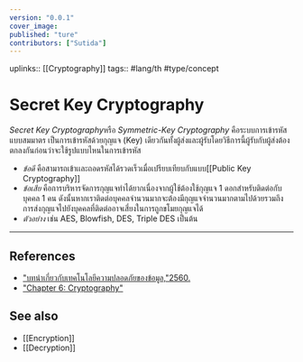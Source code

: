 ```yaml
---
version: "0.0.1"
cover_image:
published: "ture"
contributors: ["Sutida"]
---
```

uplinks:: [[Cryptography]] 
tags:: #lang/th #type/concept

# Secret Key Cryptography
*Secret Key Cryptography*หรือ *Symmetric-Key Cryptography* คือระบบการเข้ารหัสแบบสมมาตร เป็นการเข้ารหัสด้วยกุญแจ (Key) เดียวกันทั้งผู้ส่งและผู้รับโดยวิธีการนี้ผู้รับกับผู้ส่งต้องตกลงกันก่อนว่าจะใช้รูปแบบไหนในการเข้ารหัส
- *ข้อดี* คือสามารถเข้าเเละถอดรหัสได้รวดเร็วเมื่อเปรียบเทียบกับแบบ[[Public Key Cryptography]]
- *ข้อเสีย* คือการบริหารจัดการกุญแจทำได้ยากเนื่องจากผู้ใช้ต้องใช้กุญแจ 1 ดอกสำหรับติดต่อกับบุคคล 1 คน ดังนั้นหากเราติดต่อบุคคลจำนวนมากจะต้องมีกุญแจจำนวนมากตามไปด้วยรวมถึงการส่งกุญแจไปยังบุคคลที่ติดต่ออาจเสี่ยงในการถูกขโมยกุญแจได้
- *ตัวอย่าง* เช่น AES, Blowfish, DES, Triple DES เป็นต้น
---
## References
- ["บทนำเกี่ยวกับเทคโนโลยีความปลอดภัยของข้อมูล,"2560.](https://www.nrca.go.th/content/02-1.html)
- ["Chapter 6: Cryptography"](https://sites.google.com/site/suxkarsxnkarraksakhwamplxdphay/chapter-6-cryptography)
## See also
- [[Encryption]]
- [[Decryption]]

